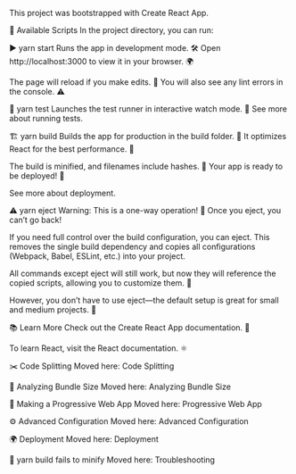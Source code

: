 This project was bootstrapped with Create React App.

📜 Available Scripts
In the project directory, you can run:

▶️ yarn start
Runs the app in development mode. 🛠️
Open http://localhost:3000 to view it in your browser. 🌍

The page will reload if you make edits. 🔄
You will also see any lint errors in the console. ⚠️

🧪 yarn test
Launches the test runner in interactive watch mode. 👀
See more about running tests.

🏗️ yarn build
Builds the app for production in the build folder. 📂
It optimizes React for the best performance. 🚀

The build is minified, and filenames include hashes. 🔢
Your app is ready to be deployed! 🚀

See more about deployment.

⚠️ yarn eject
Warning: This is a one-way operation! 🚨 Once you eject, you can’t go back!

If you need full control over the build configuration, you can eject. This removes the single build dependency and copies all configurations (Webpack, Babel, ESLint, etc.) into your project.

All commands except eject will still work, but now they will reference the copied scripts, allowing you to customize them. 🎨

However, you don’t have to use eject—the default setup is great for small and medium projects. 🎯

📚 Learn More
Check out the Create React App documentation. 📖

To learn React, visit the React documentation. ⚛️

✂️ Code Splitting
Moved here: Code Splitting

📏 Analyzing Bundle Size
Moved here: Analyzing Bundle Size

📱 Making a Progressive Web App
Moved here: Progressive Web App

⚙️ Advanced Configuration
Moved here: Advanced Configuration

🌍 Deployment
Moved here: Deployment

🛑 yarn build fails to minify
Moved here: Troubleshooting